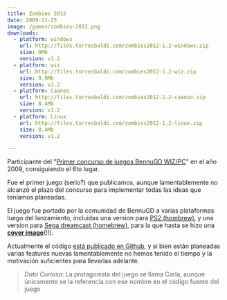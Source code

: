 ```yaml
---
title: Zombies 2012
date: 2009-11-25
image: /games/zombies-2012.png
downloads:
  - platform: windows
    url: http://files.torresbaldi.com/zombies2012-1.2-windows.zip
    size: 9Mb
    version: v1.2
  - platform: wiz
    url: http://files.torresbaldi.com/zombies2012-1.2-wiz.zip
    size: 9.9Mb
    version: v1.2
  - platform: Caanoo
    url: http://files.torresbaldi.com/zombies2012-1.2-caanoo.zip
    size: 8.4Mb
    version: v1.2
  - platform: Linux
    url: http://files.torresbaldi.com/zombies2012-1.2-linux.zip
    size: 8.4Mb
    version: v1.2

---
```


Participante del "[Primer concurso de juegos BennuGD WIZ/PC](https://forum.bennugd.org/index.php/topic,893.0.html)" en el año 2009, consiguiendo el 6to lugar.

Fue el primer juego (serio?) que publicamos, aunque lamentablemente no alcanzó el plazo del concurso para implementar todas las ideas que teniamos planeadas.

El juego fue portado por la comunidad de BennuGD a varias plataformas luego del lanzamiento, incluidas una version para [PS2 (hombrew)](https://code.google.com/archive/p/bennugdplay2/downloads), y una version para [Sega dreamcast (homebrew)](http://www.theisozone.com/downloads/dreamcast/sd-isos/bennudc-zombies-2012-examples/), para la que hasta se hizo una [__cover image__](http://www.theisozone.com/covers/dreamcast/bennudc-zombies-2012-usa-front-dreamcast/)(!!).

Actualmente el código [está publicado en Github](https://github.com/TorresBaldi/zombies-2012), y si bien están planeadas varias features nuevas lamentablemente no hemos tenido el tiempo y la motivación suficientes para llevarlas adelante.

> _Dato Curioso_: La protagonista del juego se llama Carla, aunque únicamente se la referencia con ese nombre en el código fuente del juego
